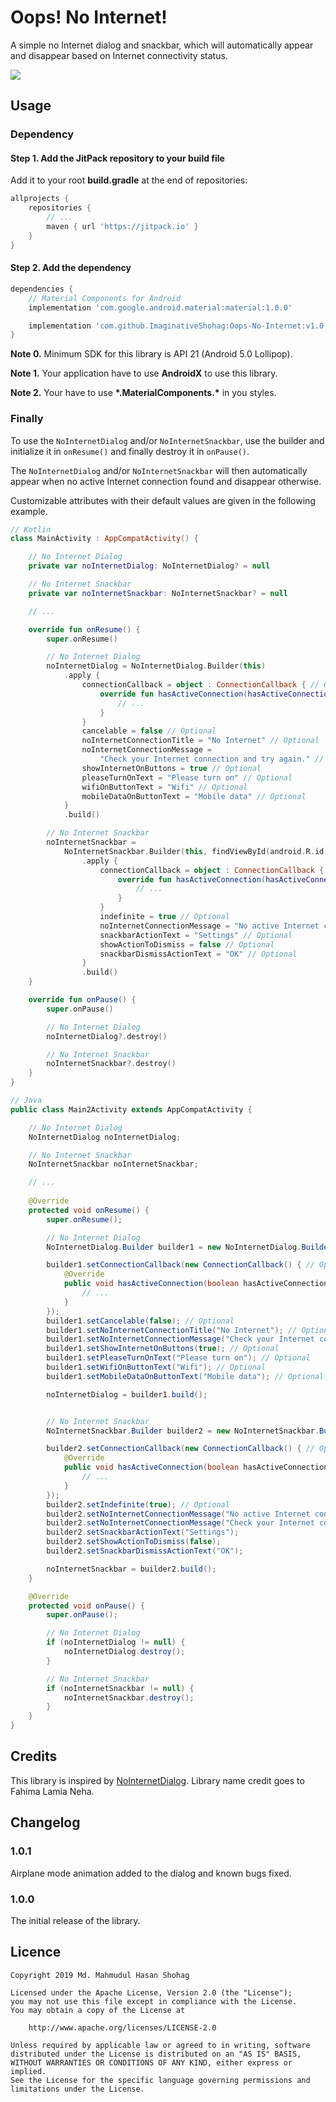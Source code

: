 # Oops! No Internet!

A simple no Internet dialog and snackbar, which will automatically 
appear and disappear based on Internet connectivity status.

[![](https://jitpack.io/v/ImaginativeShohag/Oops-No-Internet.svg)](https://jitpack.io/#ImaginativeShohag/Oops-No-Internet)

## Usage

### Dependency

#### Step 1. Add the JitPack repository to your build file

Add it to your root **build.gradle** at the end of repositories:

```groovy
allprojects {
    repositories {
        // ...
        maven { url 'https://jitpack.io' }
    }
}
```

#### Step 2. Add the dependency

```groovy
dependencies {
    // Material Components for Android
    implementation 'com.google.android.material:material:1.0.0'

    implementation 'com.github.ImaginativeShohag:Oops-No-Internet:v1.0.1'
}
```

**Note 0.** Minimum SDK for this library is API 21 (Android 5.0 Lollipop).

**Note 1.** Your application have to use **AndroidX** to use this library.

**Note 2.** Your have to use **\*.MaterialComponents.\*** in you styles.

### Finally

To use the `NoInternetDialog` and/or `NoInternetSnackbar`, use the builder and initialize it in `onResume()` and finally 
destroy it in `onPause()`.

The `NoInternetDialog` and/or `NoInternetSnackbar` will then automatically appear when no active Internet connection found and disappear otherwise.

Customizable attributes with their default values are given in the following example.

```kotlin
// Kotlin
class MainActivity : AppCompatActivity() {

    // No Internet Dialog
    private var noInternetDialog: NoInternetDialog? = null

    // No Internet Snackbar
    private var noInternetSnackbar: NoInternetSnackbar? = null

    // ...

    override fun onResume() {
        super.onResume()

        // No Internet Dialog
        noInternetDialog = NoInternetDialog.Builder(this)
            .apply {
                connectionCallback = object : ConnectionCallback { // Optional
                    override fun hasActiveConnection(hasActiveConnection: Boolean) {
                        // ...
                    }
                }
                cancelable = false // Optional
                noInternetConnectionTitle = "No Internet" // Optional
                noInternetConnectionMessage =
                    "Check your Internet connection and try again." // Optional
                showInternetOnButtons = true // Optional
                pleaseTurnOnText = "Please turn on" // Optional
                wifiOnButtonText = "Wifi" // Optional
                mobileDataOnButtonText = "Mobile data" // Optional
            }
            .build()

        // No Internet Snackbar
        noInternetSnackbar =
            NoInternetSnackbar.Builder(this, findViewById(android.R.id.content))
                .apply {
                    connectionCallback = object : ConnectionCallback { // Optional
                        override fun hasActiveConnection(hasActiveConnection: Boolean) {
                            // ...
                        }
                    }
                    indefinite = true // Optional
                    noInternetConnectionMessage = "No active Internet connection!" // Optional
                    snackbarActionText = "Settings" // Optional
                    showActionToDismiss = false // Optional
                    snackbarDismissActionText = "OK" // Optional
                }
                .build()
    }

    override fun onPause() {
        super.onPause()

        // No Internet Dialog
        noInternetDialog?.destroy()

        // No Internet Snackbar
        noInternetSnackbar?.destroy()
    }
}
```

```java
// Java
public class Main2Activity extends AppCompatActivity {

    // No Internet Dialog
    NoInternetDialog noInternetDialog;

    // No Internet Snackbar
    NoInternetSnackbar noInternetSnackbar;

    // ...
    
    @Override
    protected void onResume() {
        super.onResume();

        // No Internet Dialog
        NoInternetDialog.Builder builder1 = new NoInternetDialog.Builder(this);

        builder1.setConnectionCallback(new ConnectionCallback() { // Optional
            @Override
            public void hasActiveConnection(boolean hasActiveConnection) {
                // ...
            }
        });
        builder1.setCancelable(false); // Optional
        builder1.setNoInternetConnectionTitle("No Internet"); // Optional
        builder1.setNoInternetConnectionMessage("Check your Internet connection and try again."); // Optional
        builder1.setShowInternetOnButtons(true); // Optional
        builder1.setPleaseTurnOnText("Please turn on"); // Optional
        builder1.setWifiOnButtonText("Wifi"); // Optional
        builder1.setMobileDataOnButtonText("Mobile data"); // Optional

        noInternetDialog = builder1.build();


        // No Internet Snackbar
        NoInternetSnackbar.Builder builder2 = new NoInternetSnackbar.Builder(this, (ViewGroup) findViewById(android.R.id.content));

        builder2.setConnectionCallback(new ConnectionCallback() { // Optional
            @Override
            public void hasActiveConnection(boolean hasActiveConnection) {
                // ...
            }
        });
        builder2.setIndefinite(true); // Optional
        builder2.setNoInternetConnectionMessage("No active Internet connection!"); // Optional
        builder2.setNoInternetConnectionMessage("Check your Internet connection and try again"); // Optional
        builder2.setSnackbarActionText("Settings");
        builder2.setShowActionToDismiss(false);
        builder2.setSnackbarDismissActionText("OK");

        noInternetSnackbar = builder2.build();
    }

    @Override
    protected void onPause() {
        super.onPause();

        // No Internet Dialog
        if (noInternetDialog != null) {
            noInternetDialog.destroy();
        }

        // No Internet Snackbar
        if (noInternetSnackbar != null) {
            noInternetSnackbar.destroy();
        }
    }
}
```


## Credits

This library is inspired by [NoInternetDialog](https://github.com/appwise-labs/NoInternetDialog).
Library name credit goes to Fahima Lamia Neha.

## Changelog

### 1.0.1

Airplane mode animation added to the dialog and known bugs fixed.

### 1.0.0

The initial release of the library.

## Licence

```
Copyright 2019 Md. Mahmudul Hasan Shohag

Licensed under the Apache License, Version 2.0 (the "License");
you may not use this file except in compliance with the License.
You may obtain a copy of the License at

    http://www.apache.org/licenses/LICENSE-2.0

Unless required by applicable law or agreed to in writing, software
distributed under the License is distributed on an "AS IS" BASIS,
WITHOUT WARRANTIES OR CONDITIONS OF ANY KIND, either express or implied.
See the License for the specific language governing permissions and
limitations under the License.
```

